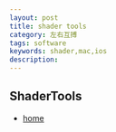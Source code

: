 ```yaml
---
layout: post
title: shader tools
category: 左右互搏
tags: software
keywords: shader,mac,ios
description: 
---
```


## ShaderTools
* [home](http://www.shadertool.com/#home)

